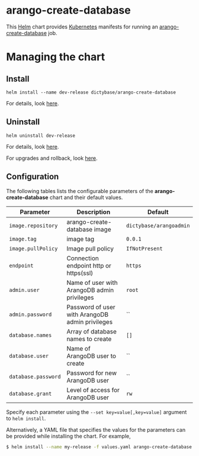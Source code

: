 # arango-create-database

This [Helm](https://github.com/kubernetes/helm) chart provides [Kubernetes](http://kubernetes.io) manifests for running an [arango-create-database](https://hub.docker.com/r/dictybase/arangoadmin/) job.

# Managing the chart

## Install

```
helm install --name dev-release dictybase/arango-create-database
```

For details, look [here](https://docs.helm.sh/using_helm/#helm-install-installing-a-package).

## Uninstall

```
helm uninstall dev-release
```

For details, look [here](https://docs.helm.sh/using_helm/#uninstall-a-release).

For upgrades and rollback, look [here](https://docs.helm.sh/using_helm/#helm-upgrade-and-helm-rollback-upgrading-a-release-and-recovering-on-failure).

## Configuration

The following tables lists the configurable parameters of the **arango-create-database** chart and their default values.

| Parameter           | Description                                     | Default                 |
| ------------------- | ----------------------------------------------- | ----------------------- |
| `image.repository`  | arango-create-database image                    | `dictybase/arangoadmin` |
| `image.tag`         | image tag                                       | `0.0.1`                 |
| `image.pullPolicy`  | Image pull policy                               | `IfNotPresent`          |
| `endpoint`          | Connection endpoint http or https(ssl)          | `https`                 |
| `admin.user`        | Name of user with ArangoDB admin privileges     | `root`                  |
| `admin.password`    | Password of user with ArangoDB admin privileges | ``                      |
| `database.names`    | Array of database names to create               | `[]`                    |
| `database.user`     | Name of ArangoDB user to create                 | ``                      |
| `database.password` | Password for new ArangoDB user                  | ``                      |
| `database.grant`    | Level of access for ArangoDB user               | `rw`                    |

Specify each parameter using the `--set key=value[,key=value]` argument to `helm install`.

Alternatively, a YAML file that specifies the values for the parameters can be provided while installing the chart. For example,

```bash
$ helm install --name my-release -f values.yaml arango-create-database
```
